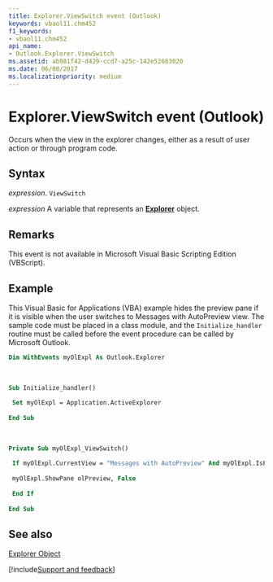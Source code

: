 ```yaml
---
title: Explorer.ViewSwitch event (Outlook)
keywords: vbaol11.chm452
f1_keywords:
- vbaol11.chm452
api_name:
- Outlook.Explorer.ViewSwitch
ms.assetid: ab981f42-d429-ccd7-a25c-142e52683020
ms.date: 06/08/2017
ms.localizationpriority: medium
---
```



# Explorer.ViewSwitch event (Outlook)

Occurs when the view in the explorer changes, either as a result of user action or through program code. 


## Syntax

_expression_. `ViewSwitch`

_expression_ A variable that represents an **[Explorer](Outlook.Explorer.md)** object.


## Remarks

This event is not available in Microsoft Visual Basic Scripting Edition (VBScript).


## Example

This Visual Basic for Applications (VBA) example hides the preview pane if it is visible when the user switches to Messages with AutoPreview view. The sample code must be placed in a class module, and the `Initialize_handler` routine must be called before the event procedure can be called by Microsoft Outlook.


```vb
Dim WithEvents myOlExpl As Outlook.Explorer 
 
 
 
Sub Initialize_handler() 
 
 Set myOlExpl = Application.ActiveExplorer 
 
End Sub 
 
 
 
Private Sub myOlExpl_ViewSwitch() 
 
 If myOlExpl.CurrentView = "Messages with AutoPreview" And myOlExpl.IsPaneVisible(olPreview) = True Then 
 
 myOlExpl.ShowPane olPreview, False 
 
 End If 
 
End Sub
```


## See also


[Explorer Object](Outlook.Explorer.md)

[!include[Support and feedback](~/includes/feedback-boilerplate.md)]